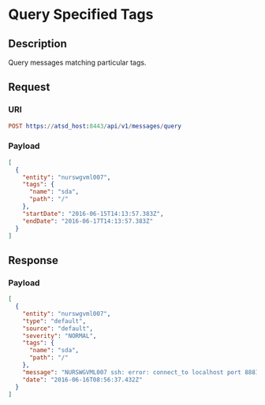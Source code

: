 # Query Specified Tags

## Description

Query messages matching particular tags.

## Request

### URI
```elm
POST https://atsd_host:8443/api/v1/messages/query
```
### Payload
```json
[
  {
    "entity": "nurswgvml007",
    "tags": {
      "name": "sda",
      "path": "/"
    },
    "startDate": "2016-06-15T14:13:57.383Z",
    "endDate": "2016-06-17T14:13:57.383Z"
  }
]
```

## Response

### Payload
```json
[
  {
    "entity": "nurswgvml007",
    "type": "default",
    "source": "default",
    "severity": "NORMAL",
    "tags": {
      "name": "sda",
      "path": "/"
    },
    "message": "NURSWGVML007 ssh: error: connect_to localhost port 8881: failed.",
    "date": "2016-06-16T08:56:37.432Z"
  }
]
```
